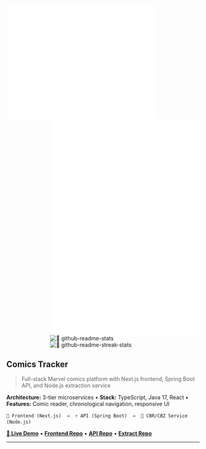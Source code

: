 [<img align="left" width="390" alt="🦇 metrics classic" src="https://raw.githubusercontent.com/YanisHlali/YanisHlali/main/metrics.classic.svg">](#)

[<img align="right" width="390" alt="🦇 wakatime" src="https://raw.githubusercontent.com/YanisHlali/YanisHlali/main/metrics.plugin.wakatime.svg">](#)

[<img align="right" width="390" alt="🦇 isometric calendar" src="https://raw.githubusercontent.com/YanisHlali/YanisHlali/main/metrics.isocalendar.svg">](#)

[<img align="right" width="390" alt="🦇 languages" src="https://raw.githubusercontent.com/YanisHlali/YanisHlali/main/metrics.languages.svg">](#)

[<img align="right" width="390" alt="🦇 github-readme-stats" src="https://github-readme-stats.vercel.app/api?username=YanisHlali&hide_border=true&show_icons=true&theme=tokyonight&bg_color=FF000000&text_color=777777">](#)

[<img align="right" width="390" alt="🦇 github-readme-streak-stats" src="http://github-readme-streak-stats.herokuapp.com?user=YanisHlali&theme=tokyonight&hide_border=true&dates=777777&background=FF000000">](#)

<br clear="both" />

## Comics Tracker

> Full-stack Marvel comics platform with Next.js frontend, Spring Boot API, and Node.js extraction service

**Architecture:** 3-tier microservices • **Stack:** TypeScript, Java 17, React • **Features:** Comic reader, chronological navigation, responsive UI

```
🎯 Frontend (Next.js)  →  ⚡ API (Spring Boot)  →  📖 CBR/CBZ Service (Node.js)
```

[**📱 Live Demo**](https://comics-tracker.vercel.app) • [**Frontend Repo**](https://github.com/YanisHlali/comics-tracker) • [**API Repo**](https://github.com/YanisHlali/comics-tracker-api) • [**Extract Repo**](https://github.com/YanisHlali/comics-tracker-extract)

---